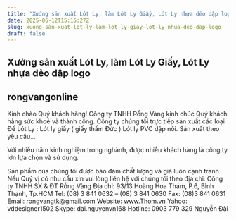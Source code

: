 ```yaml
---
title: "Xưởng sản xuất Lót Ly, làm Lót Ly Giấy, Lót Ly nhựa dẻo dập logo"
date: 2025-06-12T15:15:27Z
slug: xuong-san-xuat-lot-ly-lam-lot-ly-giay-lot-ly-nhua-deo-dap-logo
draft: false
---
```


## Xưởng sản xuất Lót Ly, làm Lót Ly Giấy, Lót Ly nhựa dẻo dập logo

## rongvangonline

Kính chào Quý khách hàng! Công ty TNHH Rồng Vàng kính chúc Quý khách hàng sức khoẻ và thành công.
Công ty chúng tôi trực tiếp sản xuất các loại Đế Lót Ly :
Lót ly giấy ( giấy thấm Đức )
Lót ly PVC dập nổi.
Sản xuất theo yêu cầu...

Với nhiều năm kinh nghiệm trong nghành, được nhiều khách hàng là công ty lớn lựa chọn và sử dụng.

Sản phẩm của chúng tôi được bảo đảm chất lượng và giá luôn cạnh tranh 
Nếu Quý vị có nhu cầu xin vui lòng liên hệ với chúng tôi theo địa chỉ: 
Công ty TNHH SX & ĐT Rồng Vàng
Địa chỉ: 93/13 Hoàng Hoa Thám, P.6, Bình Thạnh, Tp.HCM
Tel: (08) 3 841 0632 – (08) 3 841 0630   Fax: (08)3 841 0631
Email: rongvangtk@gmail.com
Website: www.Thom.vn
Yahoo: vddesigner1502
Skype: dai.nguyenvn168
Hotline:  0903 779 329  Nguyễn Đài